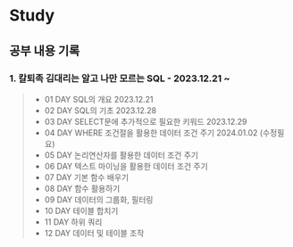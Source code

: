 # Study
## 공부 내용 기록

### 1. 칼퇴족 김대리는 알고 나만 모르는 SQL - 2023.12.21 ~
  >- 01 DAY SQL의 개요 2023.12.21
  >- 02 DAY SQL의 기초 2023.12.28
  >- 03 DAY SELECT문에 추가적으로 필요한 키워드 2023.12.29
  >- 04 DAY WHERE 조건절을 활용한 데이터 조건 주기 2024.01.02 (수정필요)
  >- 05 DAY 논리연산자를 활용한 데이터 조건 주기
  >- 06 DAY 텍스트 마이닝을 활용한 데이터 조건 주기
  >- 07 DAY 기본 함수 배우기
  >- 08 DAY 함수 활용하기
  >- 09 DAY 데이터의 그룹화, 필터링
  >- 10 DAY 테이블 합치기
  >- 11 DAY 하위 쿼리
  >- 12 DAY 데이터 및 테이블 조작
